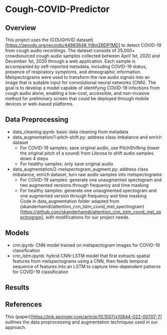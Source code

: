 # Cough-COVID-Predictor
## Overview
This project uses the (COUGHVID dataset)[https://zenodo.org/records/4498364#.Yi8m2RDP1MD] to detect COVID-19 from cough audio recordings. The dataset consists of 25,000+ crowdsourced cough audio samples collected between April 1st, 2020 and December 1st, 2020 through a web application. Each sample is accompanied by self-reported metadata, including COVID-19 status, presence of respiratory symptoms, and dmeographic information. Melspectograms were used to transform the raw audio signals into an image that is suitable input for convolutional neural networks (CNN). The goal is to develop a model capable of identifying COVID-19 infections from cough audio alone, enabling a low-cost, accessible, and non-invasive method for preliminary screen that could be deployed through mobile devices or web-based platforms.
## Data Preprocessing
- data_cleaning.ipynb: basic data cleaning from metadata
- data_augmentation/1-pitch-shift.py: address class imbalance and enrich dataset
  - For COVID-19 samples: save original audio, use PitchShifting (lower the original pitch of a sound) from Librosa to shift audio samples down 4 steps
  - For healthy samples: only save original audio
- data_augmentation/2-melspectogram_augment.py: address class imbalance, enrich dataset, turn raw audio samples into melspectograms
  - For COVID-19 samples: generate one unaugmented spectogram and two augmented versions through frequency and time masking
  - For healthy samples: generate one unaugmented spectogram and one augmented version through frequency and time masking  
Code in data_augmentation folder adapted from (skanderhamdi/attention_cnn_lstm_covid_mel_spectrogram)[https://github.com/skanderhamdi/attention_cnn_lstm_covid_mel_spectrogram], with modifications for our project needs.
## Models
- cnn.ipynb: CNN model trained on melspectogram images for COVID-19 classification
- cnn_lstm.ipynb: hybrid CNN-LSTM model that first extracts spatial features from melspectograms using a CNN, then feeds temporal sequence of features into an LSTM to capture time-dependent patterns for COVID-19 classification
## Results

## References
This (paper)[https://link.springer.com/article/10.1007/s10844-022-00707-7] outlines the data proprocessing and augmentation techniques used in our approach. 
